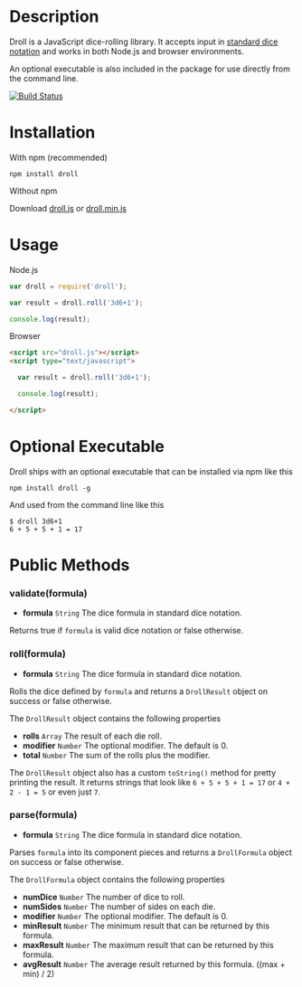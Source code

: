 # Description

Droll is a JavaScript dice-rolling library. It accepts input in
[standard dice notation](http://en.wikipedia.org/wiki/Dice_notation) and works in both Node.js
and browser environments.

An optional executable is also included in the package for use directly from the command line.

[![Build Status](https://travis-ci.org/thebinarypenguin/droll.svg?branch=master)](https://travis-ci.org/thebinarypenguin/droll)

# Installation

With npm (recommended)

`npm install droll`

Without npm

Download [droll.js](http://raw.github.com/thebinarypenguin/droll/master/droll.js) or
[droll.min.js](http://raw.github.com/thebinarypenguin/droll/master/droll.min.js)


# Usage

Node.js

```javascript
var droll = require('droll');

var result = droll.roll('3d6+1');

console.log(result);
```

Browser

```html
<script src="droll.js"></script>
<script type="text/javascript">

  var result = droll.roll('3d6+1');

  console.log(result);

</script>
```


# Optional Executable

Droll ships with an optional executable that can be installed via npm like this

```
npm install droll -g
```

And used from the command line like this

```
$ droll 3d6+1
6 + 5 + 5 + 1 = 17
```


# Public Methods


### validate(formula)

* __formula__ `String` The dice formula in standard dice notation.

Returns true if `formula` is valid dice notation or false otherwise.


### roll(formula)

* __formula__ `String` The dice formula in standard dice notation.

Rolls the dice defined by `formula` and returns a `DrollResult` object on success or false
otherwise.

The `DrollResult` object contains the following properties

* __rolls__ `Array` The result of each die roll.
* __modifier__ `Number` The optional modifier. The default is 0.
* __total__ `Number` The sum of the rolls plus the modifier.

The `DrollResult` object also has a custom `toString()` method for pretty printing the result.
It returns strings that look like `6 + 5 + 5 + 1 = 17` or `4 + 2 - 1 = 5` or even just `7`.


### parse(formula)

* __formula__ `String` The dice formula in standard dice notation.

Parses `formula` into its component pieces and returns a `DrollFormula` object on success or false
otherwise.

The `DrollFormula` object contains the following properties

* __numDice__ `Number` The number of dice to roll.
* __numSides__ `Number` The number of sides on each die.
* __modifier__ `Number` The optional modifier. The default is 0.
* __minResult__ `Number` The minimum result that can be returned by this formula.
* __maxResult__ `Number` The maximum result that can be returned by this formula.
* __avgResult__ `Number` The average result returned by this formula. ((max + min) / 2)
